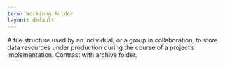 ```yaml
---
term: Workinhg Folder
layout: default
---
```

A file structure used by an individual, or a group in collaboration, to store data resources under production during the course of a project’s implementation. Contrast with archive folder.

